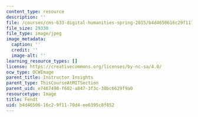 ```yaml
---
content_type: resource
description: ''
file: /courses/cms-633-digital-humanities-spring-2015/b4d4650616c29f1170d4ee6395c8f852_IMG_8833.jpg
file_size: 29330
file_type: image/jpeg
image_metadata:
  caption: ''
  credit: ''
  image-alt: ''
learning_resource_types: []
license: https://creativecommons.org/licenses/by-nc-sa/4.0/
ocw_type: OCWImage
parent_title: Instructor Insights
parent_type: ThisCourseAtMITSection
parent_uid: e7467490-f602-a847-3f3c-30bc6629f9a0
resourcetype: Image
title: Fendt
uid: b4d46506-16c2-9f11-70d4-ee6395c8f852
---
```

